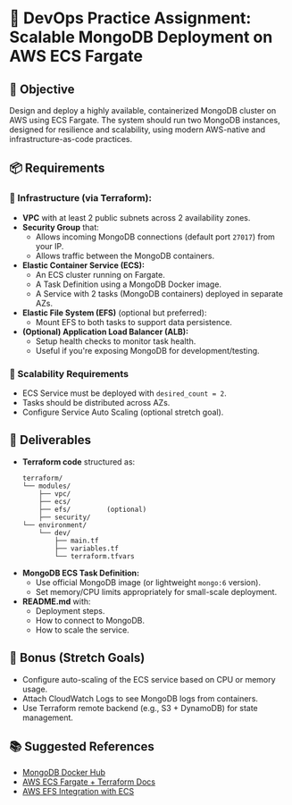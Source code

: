 # 🧪 DevOps Practice Assignment: Scalable MongoDB Deployment on AWS ECS Fargate

## 📝 Objective
Design and deploy a highly available, containerized MongoDB cluster on AWS using ECS Fargate. The system should run two MongoDB instances, designed for resilience and scalability, using modern AWS-native and infrastructure-as-code practices.

## 📦 Requirements

### 🔧 Infrastructure (via Terraform):
- **VPC** with at least 2 public subnets across 2 availability zones.
- **Security Group** that:
  - Allows incoming MongoDB connections (default port `27017`) from your IP.
  - Allows traffic between the MongoDB containers.
- **Elastic Container Service (ECS):**
  - An ECS cluster running on Fargate.
  - A Task Definition using a MongoDB Docker image.
  - A Service with 2 tasks (MongoDB containers) deployed in separate AZs.
- **Elastic File System (EFS)** (optional but preferred):
  - Mount EFS to both tasks to support data persistence.
- **(Optional) Application Load Balancer (ALB):**
  - Setup health checks to monitor task health.
  - Useful if you're exposing MongoDB for development/testing.

### 🔁 Scalability Requirements
- ECS Service must be deployed with `desired_count = 2`.
- Tasks should be distributed across AZs.
- Configure Service Auto Scaling (optional stretch goal).

## 📁 Deliverables
- **Terraform code** structured as:
  ```
  terraform/
  └── modules/
      ├── vpc/
      ├── ecs/
      ├── efs/         (optional)
      ├── security/
  └── environment/
      └── dev/
          ├── main.tf
          ├── variables.tf
          └── terraform.tfvars
  ```
- **MongoDB ECS Task Definition:**
  - Use official MongoDB image (or lightweight `mongo:6` version).
  - Set memory/CPU limits appropriately for small-scale deployment.
- **README.md** with:
  - Deployment steps.
  - How to connect to MongoDB.
  - How to scale the service.

## 🚀 Bonus (Stretch Goals)
- Configure auto-scaling of the ECS service based on CPU or memory usage.
- Attach CloudWatch Logs to see MongoDB logs from containers.
- Use Terraform remote backend (e.g., S3 + DynamoDB) for state management.

## 📚 Suggested References
- [MongoDB Docker Hub](https://hub.docker.com/_/mongo)
- [AWS ECS Fargate + Terraform Docs](https://registry.terraform.io/providers/hashicorp/aws/latest/docs/resources/ecs_service)
- [AWS EFS Integration with ECS](https://docs.aws.amazon.com/AmazonECS/latest/developerguide/using_efs.html)


